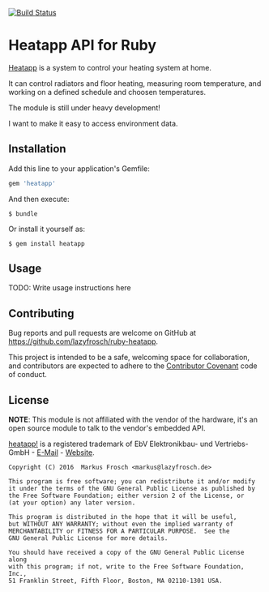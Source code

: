 [![Build Status](https://travis-ci.org/lazyfrosch/ruby-heatapp.svg?branch=master)](https://travis-ci.org/lazyfrosch/ruby-heatapp)

Heatapp API for Ruby
====================

[Heatapp](https://heatapp.de) is a system to control your heating system at home.

It can control radiators and floor heating, measuring room temperature, and working on a defined schedule and choosen
temperatures. 

The module is still under heavy development!

I want to make it easy to access environment data.

## Installation

Add this line to your application's Gemfile:

```ruby
gem 'heatapp'
```

And then execute:

    $ bundle

Or install it yourself as:

    $ gem install heatapp

## Usage

TODO: Write usage instructions here

## Contributing

Bug reports and pull requests are welcome on GitHub at https://github.com/lazyfrosch/ruby-heatapp.

This project is intended to be a safe, welcoming space for collaboration, and contributors are expected to adhere to
the [Contributor Covenant](http://contributor-covenant.org) code of conduct.

## License

**NOTE**: This module is not affiliated with the vendor of the hardware, it's an open source module to talk to the
vendor's embedded API.

[heatapp!](https://heatapp.de) is a registered trademark of EbV Elektronikbau- und Vertriebs-GmbH -
[E-Mail](mailto:info@heatapp.de) - [Website](http://ebv-gmbh.eu).

    Copyright (C) 2016  Markus Frosch <markus@lazyfrosch.de>

    This program is free software; you can redistribute it and/or modify
    it under the terms of the GNU General Public License as published by
    the Free Software Foundation; either version 2 of the License, or
    (at your option) any later version.

    This program is distributed in the hope that it will be useful,
    but WITHOUT ANY WARRANTY; without even the implied warranty of
    MERCHANTABILITY or FITNESS FOR A PARTICULAR PURPOSE.  See the
    GNU General Public License for more details.

    You should have received a copy of the GNU General Public License along
    with this program; if not, write to the Free Software Foundation, Inc.,
    51 Franklin Street, Fifth Floor, Boston, MA 02110-1301 USA.
